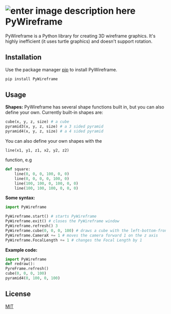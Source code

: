 ﻿ 
![enter image description here](https://lh3.googleusercontent.com/XQoxcWLR4Fi8OXt22lIu_TESMA3kzHFIWOjiNFOfJ5uqOzXTDPdyYKhBB800oZ8HxcHfeOCBjOxO=s50)  PyWireframe 
========================================

PyWireframe is a Python library for creating 3D wireframe graphics. It's highly inefficient (it uses turtle graphics) and doesn't support rotation.

## Installation

Use the package manager [pip](https://pip.pypa.io/en/stable/) to install PyWireframe.

```bash
pip install PyWireframe
```

## Usage


**Shapes:**
PyWireframe has several shape functions built in, but you can also define your own. Currently built-in shapes are:
```Python
cube(x, y, z, size) # a cube
pyramid3(x, y, z, size) # a 3 sided pyramid
pyramid4(x, y, z, size) # a 4 sided pyramid
```
You can also define your own shapes with the 

    line(x1, y1, z1, x2, y2, z2)
function, e.g

```python
def square:
	line(0, 0, 0, 100, 0, 0)
	line(0, 0, 0, 0, 100, 0)
	line(100, 100, 0, 100, 0, 0)
	line(100, 100, 100, 0, 0, 0)
```

**Some syntax:**
```python
import PyWireframe

PyWireframe.start() # starts PyWireframe
PyWireframe.exit() # closes the PyWireframe window
PyWireframe.refresh() 3
PyWireframe.cube(0, 0, 0, 100) # draws a cube with the left-bottom-front corner is at 0, 0, 0 and size 100
PyWireframe.CameraX += 1 # moves the camera forward 1 on the z axis
PyWireframe.FocalLength += 1 # changes the Focal Length by 1
```

**Example code:**
```python
import PyWireframe
def redraw(): 
PyreFrame.refresh() 
cube(0, 0, 0, 100) 
pyramid4(0, 100, 0, 100)
```

## License
[MIT](https://choosealicense.com/licenses/mit/)

